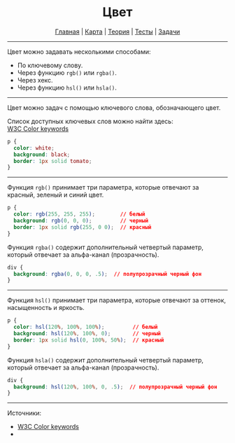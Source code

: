 <div align="center">

# Цвет

[Главная](https://github.com/dollaween/junior-roadmap/)
|
[Карта](/roadmap/README.md)
|
[Теория](/theory/README.md)
|
[Тесты](/tests/README.md)
|
[Задачи](/tasks/README.md)

</div>

---

Цвет можно задавать несколькими способами:
* По ключевому слову.
* Через функцию `rgb()` или `rgba()`.
* Через хекс.
* Через функцию `hsl()` или `hsla()`.

---

Цвет можно задач с помощью ключевого слова, обозначающего цвет.

Список доступных ключевых слов можно найти здесь:  
[W3C Color keywords](https://www.w3.org/wiki/CSS/Properties/color/keywords)

```css
p {
  color: white;
  background: black;
  border: 1px solid tomato;
}
```

---

Функция `rgb()` принимает три параметра, которые отвечают за красный, зеленый и синий цвет.

```css
p {
  color: rgb(255, 255, 255);        // белый
  background: rgb(0, 0, 0);         // черный
  border: 1px solid rgb(255, 0 0);  // красный
}
```

Функция `rgba()` содержит дополнительный четвертый параметр, который отвечает за альфа-канал (прозрачность).

```css
div {
  background: rgba(0, 0, 0, .5);  // полупрозрачный черный фон
}
```

---

Функция `hsl()` принимает три параметра, которые отвечают за оттенок, насыщенность и яркость.

```css
p {
  color: hsl(120%, 100%, 100%);         // белый
  background: hsl(120%, 100%, 0);       // черный
  border: 1px solid hsl(0, 100%, 50%);  // красный
}
```

Функция `hsla()` содержит дополнительный четвертый параметр, который отвечает за альфа-канал (прозрачность).

```css
div {
  background: hsl(120%, 100%, 0, .5);  // полупрозрачный черный фон
}
```



---

Источники:
* [W3C Color keywords](https://www.w3.org/wiki/CSS/Properties/color/keywords)
* [<color>](https://developer.mozilla.org/ru/docs/Web/CSS/color_value)
